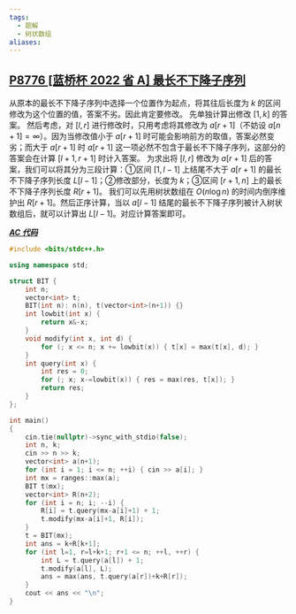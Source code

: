 ```yaml
---
tags:
  - 题解
  - 树状数组
aliases:
---
```

## [P8776 [蓝桥杯 2022 省 A] 最长不下降子序列]()

从原本的最长不下降子序列中选择一个位置作为起点，将其往后长度为 $k$ 的区间修改为这个位置的值，答案不劣。因此肯定要修改。
先单独计算出修改 $[1,k]$ 的答案。
然后考虑，对 $[l,r]$ 进行修改时，只用考虑将其修改为 $a[r+1]$（不妨设 $a[n+1]=\infty$）。因为当修改值小于 $a[r+1]$ 时可能会影响前方的取值，答案必然变劣；而大于 $a[r+1]$ 时 $a[r+1]$ 这一项必然不包含于最长不下降子序列，这部分的答案会在计算 $[l+1,r+1]$ 时计入答案。
为求出将 $[l,r]$ 修改为 $a[r+1]$ 后的答案，我们可以将其分为三段计算：①区间 $[1,l-1]$ 上结尾不大于 $a[r+1]$ 的最长不下降子序列长度 $L[l-1]$；②修改部分，长度为 $k$；③区间 $[r+1,n]$ 上的最长不下降子序列长度 $R[r+1]$。
我们可以先用树状数组在 $O(n\log n)$ 的时间内倒序维护出 $R[r+1]$。然后正序计算，当以 $a[l-1]$ 结尾的最长不下降子序列被计入树状数组后，就可以计算出 $L[l-1]$。对应计算答案即可。

[***AC 代码***](https://www.luogu.com.cn/record/207698004)

```cpp
#include <bits/stdc++.h>

using namespace std;

struct BIT {
    int n;
    vector<int> t;
    BIT(int n): n(n), t(vector<int>(n+1)) {}
    int lowbit(int x) { 
        return x&-x;
    }
    void modify(int x, int d) {
        for (; x <= n; x += lowbit(x)) { t[x] = max(t[x], d); }
    }
    int query(int x) {
        int res = 0;
        for (; x; x-=lowbit(x)) { res = max(res, t[x]); }
        return res;
    }
};

int main()
{
	cin.tie(nullptr)->sync_with_stdio(false);
    int n, k;
    cin >> n >> k;
    vector<int> a(n+1);
    for (int i = 1; i <= n; ++i) { cin >> a[i]; }
    int mx = ranges::max(a);
    BIT t(mx);
    vector<int> R(n+2);
    for (int i = n; i; --i) {
        R[i] = t.query(mx-a[i]+1) + 1;
        t.modify(mx-a[i]+1, R[i]);
    }
    t = BIT(mx);
    int ans = k+R[k+1];
    for (int l=1, r=l+k+1; r+1 <= n; ++l, ++r) {
        int L = t.query(a[l]) + 1;
        t.modify(a[l], L);
        ans = max(ans, t.query(a[r])+k+R[r]);
    }
    cout << ans << "\n";
}
```
